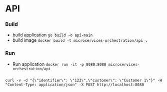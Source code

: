 # API 

### Build 
- build application `go build -o api-main`
- build image `docker build -t microservices-orchestration/api .`

### Run
-  Run application ``docker run -it -p 8080:8080 microservices-orchestration/api``

### 
``curl -v -d "{\"identifier\": \"123\",\"customer\": \"Customer 1\"}" -H "Content-Type: application/json" -X POST http://localhost:8080``